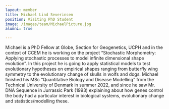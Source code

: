 ```yaml
---
layout: member
title: Michael Lind Severinsen
position: Visiting PhD Student
image: /images/team/MichaelPicture.jpg
alumni: true

---
```


Michael is a PhD Fellow at Globe, Section for Geogenetics, UCPH and in the context of CCEM he is working on the project “Stochastic Morphometry: Applying stochastic processes to model infinite dimensional shape evolution”. In this project he is going to apply statistical models to test evolutionary hypotheses on empirical shapes ranging from butterfly wing symmetry to the evolutionary change of skulls in wolfs and dogs. Michael finished his MSc “Quantitative Biology and Disease Modelling” from the Technical University of Denmark in summer 2022, and since he saw Mr. DNA Sequence in Jurrassic Park (1993) explaining about how genes control the body had a particular interest in biological systems, evolutionary change and statistics/modelling these.
